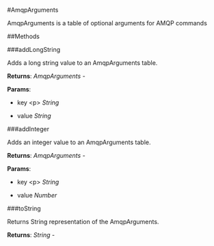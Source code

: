 #AmqpArguments

AmqpArguments is a table of optional arguments for AMQP commands

##Methods

###addLongString

Adds a long string value to an AmqpArguments table.

**Returns**: _AmqpArguments_ - 

**Params**:  
*   key
&lt;p&gt; _String_

    
*   value _String_

    


###addInteger

Adds an integer value to an AmqpArguments table.

**Returns**: _AmqpArguments_ - 

**Params**:  
*   key
&lt;p&gt; _String_

    
*   value _Number_

    


###toString

Returns String representation of the AmqpArguments.

**Returns**: _String_ - 

